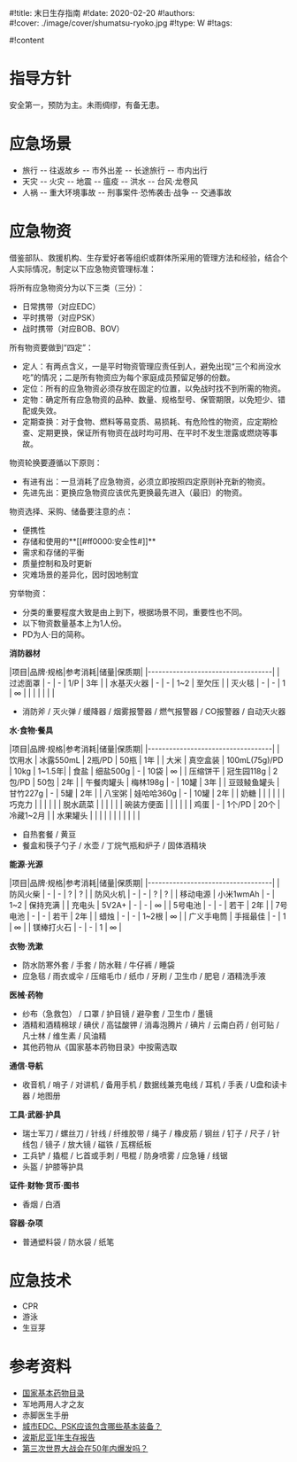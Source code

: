 #!title:    末日生存指南
#!date:     2020-02-20
#!authors:  
#!cover:    ./image/cover/shumatsu-ryoko.jpg
#!type:     W
#!tags:     

#!content

# 指导方针

安全第一，预防为主。未雨绸缪，有备无患。

# 应急场景

- 旅行
-- 往返故乡
-- 市外出差
-- 长途旅行
-- 市内出行
- 天灾
-- 火灾
-- 地震
-- 瘟疫
-- 洪水
-- 台风·龙卷风
- 人祸
-- 重大环境事故
-- 刑事案件·恐怖袭击·战争
-- 交通事故

# 应急物资

借鉴部队、救援机构、生存爱好者等组织或群体所采用的管理方法和经验，结合个人实际情况，制定以下应急物资管理标准：

将所有应急物资分为以下三类（三分）：

- 日常携带（对应EDC）
- 平时携带（对应PSK）
- 战时携带（对应BOB、BOV）

所有物资要做到“四定”：

- 定人：有两点含义，一是平时物资管理应责任到人，避免出现“三个和尚没水吃”的情况；二是所有物资应为每个家庭成员预留足够的份数。
- 定位：所有的应急物资必须存放在固定的位置，以免战时找不到所需的物资。
- 定物：确定所有应急物资的品种、数量、规格型号、保管期限，以免短少、错配或失效。
- 定期查换：对于食物、燃料等易变质、易损耗、有危险性的物资，应定期检查、定期更换，保证所有物资在战时均可用、在平时不发生泄露或燃烧等事故。

物资轮换要遵循以下原则：

- 有进有出：一旦消耗了应急物资，必须立即按照四定原则补充新的物资。
- 先进先出：更换应急物资应该优先更换最先进入（最旧）的物资。

物资选择、采购、储备要注意的点：

- 便携性
- 存储和使用的**[[#ff0000:安全性#]]**
- 需求和存储的平衡
- 质量控制和及时更新
- 灾难场景的差异化，因时因地制宜

穷举物资：

+ 分类的重要程度大致是由上到下，根据场景不同，重要性也不同。
+ 以下物资数量基本上为1人份。
+ PD为人·日的简称。

**消防器材**

|项目|品牌·规格|参考消耗|储量|保质期|
|-----------------------------------|
| 过滤面罩 | - | - | 1/P | 3年 |
| 水基灭火器 | - | - | 1~2 | 至欠压 |
| 灭火毯 | - | - | 1 | ∞ |
|  |  |  |  |  |

- 消防斧 / 灭火弹 / 缓降器 / 烟雾报警器 / 燃气报警器 / CO报警器 / 自动灭火器

**水·食物·餐具**

|项目|品牌·规格|参考消耗|储量|保质期|
|-----------------------------------|
| 饮用水 | 冰露550mL | 2瓶/PD | 50瓶 | 1年 |
| 大米 | 真空盒装 | 100mL(75g)/PD | 10kg | 1~1.5年|
| 食盐 | 细盐500g | - | 10袋 | ∞ |
| 压缩饼干 | 冠生园118g | 2包/PD | 50包 | 2年 |
| 午餐肉罐头 | 梅林198g | - | 10罐 | 3年 |
| 豆豉鲮鱼罐头 | 甘竹227g | - | 5罐 | 2年 |
| 八宝粥 | 娃哈哈360g | - | 10罐 | 2年 |
| 奶糖 |  |  |  |  |
| 巧克力 |  |  |  |  |
| 脱水蔬菜 |  |  |  |  |
| 碗装方便面 |  |  |  |  |
| 鸡蛋 | - | 1个/PD | 20个 | 冷藏1~2月 |
| 水果罐头 |  |  |  |  |
|  |  |  |  |  |

- 自热套餐 / 黄豆
- 餐盒和筷子勺子 / 水壶 / 丁烷气瓶和炉子 / 固体酒精块

**能源·光源**

|项目|品牌·规格|参考消耗|储量|保质期|
|-----------------------------------|
| 防风火柴 | - | - | ? | ? |
| 防风火机 | - | - | ? | ? |
| 移动电源 | 小米1wmAh | - | 1~2 | 保持充满 |
| 充电头 | 5V2A+ | - | - | ∞ |
| 5号电池 | - | - | 若干 | 2年 |
| 7号电池 | - | - | 若干 | 2年 |
| 蜡烛 | - | - | 1~2根 | ∞ |
| 广义手电筒 | 手摇最佳 | - | 1 | ∞ |
| 镁棒打火石 | - | - | 1 | ∞ |

**衣物·洗漱**

- 防水防寒外套 / 手套 / 防水鞋 / 牛仔裤 / 睡袋
- 应急毯 / 雨衣或伞 / 压缩毛巾 / 纸巾 / 牙刷 / 卫生巾 / 肥皂 / 酒精洗手液

**医械·药物**

- 纱布（急救包） / 口罩 / 护目镜 / 避孕套 / 卫生巾 / 墨镜
- 酒精和酒精棉球 / 碘伏 / 高锰酸钾 / 消毒泡腾片 / 碘片 / 云南白药 / 创可贴 / 凡士林 / 维生素 / 风油精
- 其他药物从《国家基本药物目录》中按需选取

**通信·导航**

- 收音机 / 哨子 / 对讲机 / 备用手机 / 数据线兼充电线 / 耳机 / 手表 / U盘和读卡器 / 地图册

**工具·武器·护具**

- 瑞士军刀 / 螺丝刀 / 针线 / 纤维胶带 / 绳子 / 橡皮筋 / 钢丝 / 钉子 / 尺子 / 针线包 / 镜子 / 放大镜 / 磁铁 / 瓦楞纸板
- 工兵铲 / 撬棍 / 匕首或手刺 / 甩棍 / 防身喷雾 / 应急锤 / 线锯
- 头盔 / 护膝等护具

**证件·财物·货币·图书**

- 香烟 / 白酒

**容器·杂项**

- 普通塑料袋 / 防水袋 / 纸笔

# 应急技术

- CPR
- 游泳
- 生豆芽

# 参考资料

- [国家基本药物目录](http://www.nhc.gov.cn/wjw/jbywml/list.shtml)
- 军地两用人才之友
- 赤脚医生手册
- [城市EDC、PSK应该包含哪些基本装备？](https://www.zhihu.com/question/19808099)
- [波斯尼亚1年生存报告](https://www.douban.com/group/topic/30893091/)
- [第三次世界大战会在50年内爆发吗？](https://www.zhihu.com/question/28974835/answer/1028502892)
